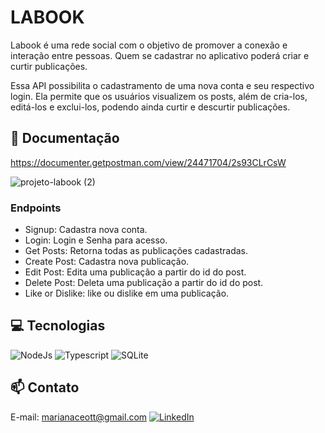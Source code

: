 # LABOOK

Labook é uma rede social com o objetivo de promover a conexão e interação entre pessoas. Quem se cadastrar no aplicativo poderá criar e curtir publicações.

Essa API possibilita o cadastramento de uma nova conta e seu respectivo login. 
Ela permite que os usuários visualizem os posts, além de cria-los, editá-los e exclui-los, podendo ainda curtir e descurtir publicações.

## 📄 Documentação

https://documenter.getpostman.com/view/24471704/2s93CLrCsW


![projeto-labook (2)](https://user-images.githubusercontent.com/29845719/216036534-2b3dfb48-7782-411a-bffd-36245b78594e.png)

### Endpoints
- Signup: Cadastra nova conta.
- Login: Login e Senha para acesso.
- Get Posts: Retorna todas as publicações cadastradas.
- Create Post: Cadastra nova publicação.
- Edit Post: Edita uma publicação a partir do id do post.
- Delete Post: Deleta uma publicação a partir do id do post.
- Like or Dislike: like ou dislike em uma publicação.


## 💻 Tecnologias 

![NodeJs](https://img.shields.io/badge/Node.js-43853D?style=for-the-badge&logo=node.js&logoColor=white)
![Typescript](https://img.shields.io/badge/TypeScript-007ACC?style=for-the-badge&logo=typescript&logoColor=white)
![SQLite](https://img.shields.io/badge/SQLite-07405E?style=for-the-badge&logo=sqlite&logoColor=white)


## 📫 Contato
E-mail: marianaceott@gmail.com
[![LinkedIn](https://img.shields.io/badge/LinkedIn-0077B5?style=for-the-badge&logo=linkedin&logoColor=white)](https://www.linkedin.com/in/mariana-ceotto)